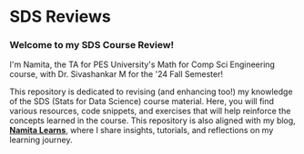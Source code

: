 # SDS Reviews

### Welcome to my SDS Course Review!

I'm Namita, the TA for PES University's Math for Comp Sci Engineering course, with Dr. Sivashankar M for the '24 Fall Semester!

This repository is dedicated to revising (and enhancing too!) my knowledge of the SDS (Stats for Data Science) course material. 
Here, you will find various resources, code snippets, and exercises that will help reinforce the concepts learned in the course. 
This repository is also aligned with my blog, **[Namita Learns](https://namitalearns.substack.com/)**, where I share insights, tutorials, and reflections on my learning journey.
